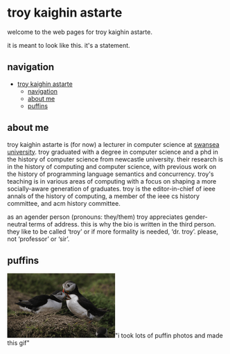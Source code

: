# troy kaighin astarte

welcome to the web pages for troy kaighin astarte. 

it is meant to look like this. it's a statement.

## navigation

- [troy kaighin astarte](#troy-kaighin-astarte)
  - [navigation](#navigation)
  - [about me](#about-me)
  - [puffins](#puffins)

## about me

troy kaighin astarte is (for now) a lecturer in computer science at [swansea university](https://www.swansea.ac.uk/staff/t.k.astarte/). troy graduated with a degree in computer science and a phd in the history of computer science from newcastle university. their research is in the history of computing and computer science, with previous work on the history of programming language semantics and concurrency. troy's teaching is in various areas of computing with a focus on shaping a more socially-aware generation of graduates. troy is the editor-in-chief of ieee annals of the history of computing, a member of the ieee cs history committee, and acm history committee.

as an agender person (pronouns: they/them) troy appreciates gender-neutral terms of address. this is why the bio is written in the third person. they like to be called ‘troy’ or if more formality is needed, ‘dr. troy’. please, not ‘professor’ or ‘sir’.

## puffins

![two puffins preening each other](/res/img/puffins.gif)"i took lots of puffin photos and made this gif"